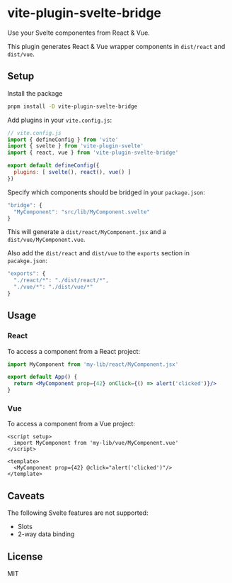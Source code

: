 # vite-plugin-svelte-bridge

Use your Svelte componentes from React & Vue.

This plugin generates React & Vue wrapper components in `dist/react` and `dist/vue`.


## Setup

Install the package

```bash
pnpm install -D vite-plugin-svelte-bridge
```

Add plugins in your `vite.config.js`:

```javascript
// vite.config.js
import { defineConfig } from 'vite'
import { svelte } from 'vite-plugin-svelte'
import { react, vue } from 'vite-plugin-svelte-bridge'

export default defineConfig({
  plugins: [ svelte(), react(), vue() ]
})
```

Specify which components should be bridged in your `package.json`:

```javascript
"bridge": {
  "MyComponent": "src/lib/MyComponent.svelte"
}
```

This will generate a `dist/react/MyComponent.jsx` and a `dist/vue/MyComponent.vue`.

Also add the `dist/react` and `dist/vue` to the `exports` section in `pacakge.json`:

```javascript
"exports": {
  "./react/*": "./dist/react/*",
  "./vue/*": "./dist/vue/*"
}
```

## Usage

### React

To access a component from a React project:

```jsx
import MyComponent from 'my-lib/react/MyComponent.jsx'

export default App() {
  return <MyComponent prop={42} onClick={() => alert('clicked')}/>
}
```

### Vue

To access a component from a Vue project:

```vue
<script setup>
  import MyComponent from 'my-lib/vue/MyComponent.vue'
</script>

<template>
  <MyComponent prop={42} @click="alert('clicked')"/>
</template>
```

## Caveats

The following Svelte features are not supported:

- Slots
- 2-way data binding

## License

MIT
